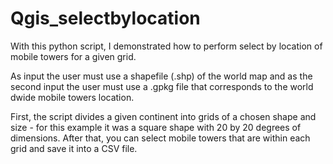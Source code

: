 # Qgis_selectbylocation

With this python script, I demonstrated how to perform select by location of mobile towers for a given grid.

As input the user must use a shapefile (.shp) of the world map and as the second input the user must use a .gpkg file that corresponds to the world dwide mobile towers location.

First, the script divides a given continent into grids of a chosen shape and size - for this example it was a square shape with 20 by 20 degrees of dimensions. After that, you can select mobile towers that are within each grid and save it into a CSV file.
